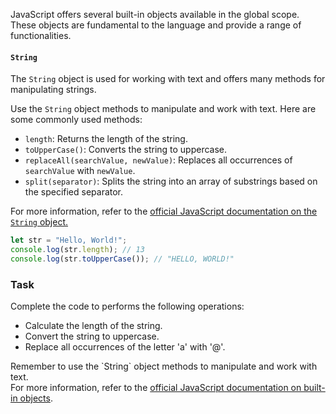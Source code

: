 JavaScript offers several built-in objects available in the global scope. These objects are fundamental to the language and provide a range of functionalities.

####  `String`
The `String` object is used for working with text and offers many methods for manipulating strings.

<div class="hint" title="Some String methods">

Use the `String` object methods to manipulate and work with text. Here are some commonly used methods:

- <code>length</code>: Returns the length of the string.
- <code>toUpperCase()</code>: Converts the string to uppercase.
- <code>replaceAll(searchValue, newValue)</code>: Replaces all occurrences of `searchValue` with `newValue`.
- <code>split(separator)</code>: Splits the string into an array of substrings based on the specified separator.

For more information, refer to the <a href="https://developer.mozilla.org/en-US/docs/Web/JavaScript/Reference/Global_Objects/String">official JavaScript documentation on the <code>String</code> object.</a>
</div>

```javascript
let str = "Hello, World!";
console.log(str.length); // 13
console.log(str.toUpperCase()); // "HELLO, WORLD!"
```

### Task
Complete the code to performs the following operations:  
- Calculate the length of the string.
- Convert the string to uppercase.
- Replace all occurrences of the letter 'a' with '@'.

<div class="hint" title="Do not reinvent the wheel">
Remember to use the `String` object methods to manipulate and work with text. </div>

<div class="hint" title="Want to know more?">
For more information, refer to the <a href="https://developer.mozilla.org/en-US/docs/Web/JavaScript/Reference/Global_Objects">official JavaScript documentation on built-in objects</a>.
</div>